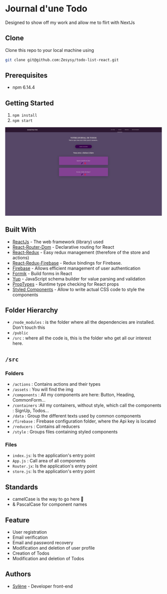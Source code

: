 # Journal d'une Todo

Designed to show off my work and allow me to flirt with NextJs

## Clone

Clone this repo to your local machine using

```bash
git clone git@github.com:Zesysy/todo-list-react.git
```

## Prerequisites

- npm 6.14.4

## Getting Started

1.  `npm install`
2.  `npm start`

![Application view](/src/assets/appView.png)

## Built With

- [ReactJs](https://reactjs.org/) - The web framework (library) used
- [React-Router-Dom](https://reacttraining.com/react-router/web/guides/quick-start) - Declarative routing for React
- [React-Redux](https://react-redux.js.org/) - Easy redux management (therefore of the store and actions)
- [React-Redux-Firebase](http://react-redux-firebase.com/) - Redux bindings for Firebase.
- [Firebase](https://firebase.google.com/docs?authuser=0) - Allows efficient management of user authentication
- [Formik](https://jaredpalmer.com/formik) - Build forms in React
- [Yup](https://github.com/jquense/yup) - JavaScript schema builder for value parsing and validation
- [PropTypes](https://github.com/facebook/prop-types) - Runtime type checking for React props
- [Styled Components](https://styled-components.com/) - Allow to write actual CSS code to style the components

## Folder Hierarchy

- `/node_modules` : is the folder where all the dependencies are installed. Don't touch this
- `/public`
- `/src` : where all the code is, this is the folder who get all our interest here.

## `/src`

### Folders

- `/actions` : Contains actions and their types
- `/assets` : You will find the img
- `/components` : All my components are here: Button, Heading, CommonForm...
- `/containers` :All my containers, without style, which call the components : SignUp, Todos...
- `/data` : Group the different texts used by common components
- `/firebase` : Firebase configuration folder, where the Api key is located
- `/reducers` : Contains all reducers
- `/style` : Groups files containing styled components

### Files

- `index.js`: Is the application's entry point
- `App.js` : Call area of all components
- `Router.jx`: Is the application's entry point
- `store.js`: Is the application's entry point

## Standards

- camelCase is the way to go here 🐫
- & PascalCase for component names

## Feature

- User registration
- Email verification
- Email and password recovery
- Modification and deletion of user profile
- Creation of Todos
- Modification and deletion of Todos

## Authors

- [Sylène](https://github.com/Zesysy) - Developer front-end
